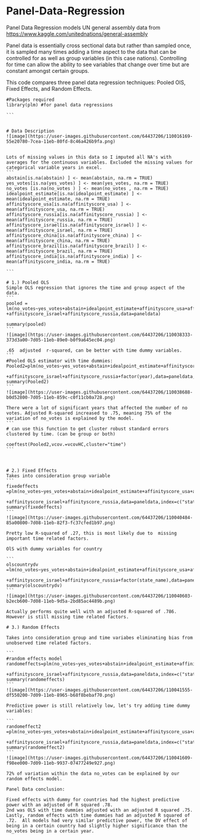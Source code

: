 # Panel-Data-Regression
Panel Data Regression models UN general assembly data from https://www.kaggle.com/unitednations/general-assembly

Panel data is essentially cross sectional data but rather than sampled once, it is sampled many times adding a time aspect to the data that can be controlled for as well as group variables (in this case nations). Controlling for time can allow the ability to see variables that change over time but are constant amongst certain groups. 

This code compares three panel data regression techniques: Pooled OlS, Fixed Effects, and Random Effects.
````
#Packages required
library(plm) #for panel data regressions

```


# Data Description
![image](https://user-images.githubusercontent.com/64437206/110016169-55e20780-7cea-11eb-80fd-8c46a426b9fa.png)


Lots of missing values in this data so I imputed all NA's with averages for the continuous variables. Excluded the missing values for categorical variable years in excel. 
```
abstain[is.na(abstain) ] <- mean(abstain, na.rm = TRUE)
yes_votes[is.na(yes_votes) ] <- mean(yes_votes, na.rm = TRUE)   
no_votes [is.na(no_votes ) ] <- mean(no_votes , na.rm = TRUE)   
idealpoint_estimate[is.na(idealpoint_estimate) ] <- mean(idealpoint_estimate, na.rm = TRUE)   
affinityscore_usa[is.na(affinityscore_usa) ] <- mean(affinityscore_usa, na.rm = TRUE)   
affinityscore_russia[is.na(affinityscore_russia) ] <- mean(affinityscore_russia, na.rm = TRUE)   
affinityscore_israel[is.na(affinityscore_israel) ] <- mean(affinityscore_israel, na.rm = TRUE)   
affinityscore_china[is.na(affinityscore_china) ] <- mean(affinityscore_china, na.rm = TRUE)   
affinityscore_brazil[is.na(affinityscore_brazil) ] <- mean(affinityscore_brazil, na.rm = TRUE)   
affinityscore_india[is.na(affinityscore_india) ] <- mean(affinityscore_india, na.rm = TRUE)  

```

# 1.) Pooled OLS
Simple OLS regression that ignores the time and group aspect of the data.
```
pooled = lm(no_votes~yes_votes+abstain+idealpoint_estimate+affinityscore_usa+affinityscore_brazil+affinityscore_china+affinityscore_india
+affinityscore_israel+affinityscore_russia,data=paneldata)

summary(pooled)
```
![image](https://user-images.githubusercontent.com/64437206/110038333-373d3a00-7d05-11eb-89e0-b0f9a645ec04.png)

.65  adjusted  r-squared, can be better with time dummy variables.
```
#Pooled OLS estimator with time dummies:
Pooled2=plm(no_votes~yes_votes+abstain+idealpoint_estimate+affinityscore_usa+affinityscore_brazil+affinityscore_china+affinityscore_india
            +affinityscore_israel+affinityscore_russia+factor(year),data=paneldata,index=c("state_name","year"),model='pooling')
summary(Pooled2)
```
![image](https://user-images.githubusercontent.com/64437206/110038688-b0d52800-7d05-11eb-859c-c0f11cb0a728.png)

There were a lot of significant years that affected the number of no votes. Adjusted R-squared increased to .75, meaning 75% of the variation of no_votes is explained by the model.
```
# can use this function to get cluster robust standard errors clustered by time. (can be group or both)

coeftest(Pooled2,vcov.=vcovHC,cluster="time")
```

 

# 2.) Fixed Effects
Takes into consideration group variable
```
fixedeffects =plm(no_votes~yes_votes+abstain+idealpoint_estimate+affinityscore_usa+affinityscore_brazil+affinityscore_china+affinityscore_india
        +affinityscore_israel+affinityscore_russia,data=paneldata,index=c("state_name","year"),model='within')
summary(fixedeffects)
```
![image](https://user-images.githubusercontent.com/64437206/110040484-85a00800-7d08-11eb-82f3-fc37cfed1b97.png)

Pretty low R-squared of .27, this is most likely due to  missing important time related factors.

OlS with dummy variables for country

```
olscountrydv =lm(no_votes~yes_votes+abstain+idealpoint_estimate+affinityscore_usa+affinityscore_brazil+affinityscore_china+affinityscore_india
      +affinityscore_israel+affinityscore_russia+factor(state_name),data=paneldata)
summary(olscountrydv)
```
![image](https://user-images.githubusercontent.com/64437206/110040603-b2ecb600-7d08-11eb-9d5a-2bd85ac4489b.png)

Actually performs quite well with an adjusted R-squared of .786. However is still missing time related factors. 

# 3.) Random Effects

Takes into consideration group and time variabes eliminating bias from unobserved time related factors.

```
#random effects model
randomeffects=plm(no_votes~yes_votes+abstain+idealpoint_estimate+affinityscore_usa+affinityscore_brazil+affinityscore_china+affinityscore_india
                  +affinityscore_israel+affinityscore_russia,data=paneldata,index=c("state_name","year"),model='random')
summary(randomeffects)
```
![image](https://user-images.githubusercontent.com/64437206/110041555-df550200-7d09-11eb-8965-b68f8bebaf70.png)

Predictive power is still relatively low, let's try adding time dummy variables:

```
randomeffect2 =plm(no_votes~yes_votes+abstain+idealpoint_estimate+affinityscore_usa+affinityscore_brazil+affinityscore_china+affinityscore_india
        +affinityscore_israel+affinityscore_russia,data=paneldata,index=c("state_name","year"),effect="time",model='random')
summary(randomeffect2)
```
![image](https://user-images.githubusercontent.com/64437206/110041609-f98ee000-7d09-11eb-9937-07477249e927.png)

72% of variation within the data no_votes can be explained by our random effects model.

Panel Data conclusion:

Fixed effects with dummy for countries had the highest predictive power with an adjusted of R squared .78.
2nd was OLS with time dummies adjusted with an adjusted R squared .75. Lastly, random effects with time dummies had an adjusted R squared of .72.  All models had very similar predictive power, the DV effect of being in a certain country had slightly higher significance than the no_votes being in a certain year.
